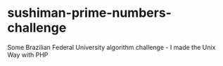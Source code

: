 # sushiman-prime-numbers-challenge
Some Brazilian Federal University algorithm challenge - I made the Unix Way with PHP
